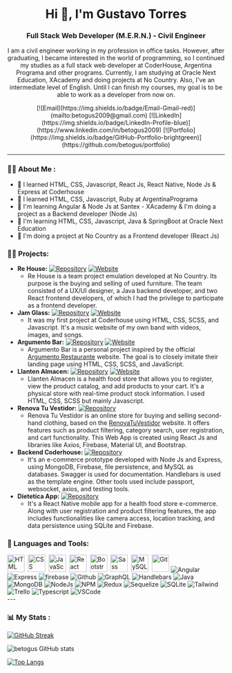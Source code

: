 <div id="header" align="center">
    <h1 align="center">Hi 👋, I'm Gustavo Torres</h1>
    <h3 align="center">Full Stack Web Developer (M.E.R.N.) - Civil Engineer</h3>
    <p>I am a civil engineer working in my profession in office tasks.
However, after graduating, I became interested in the world of programming, so I continued my studies as a full stack web developer at CoderHouse, Argentina Programa and other programs.
Currently, I am studying at Oracle Next Education, XAcademy and doing projects at No Country. Also, I've an intermediate level of English. Until I can finish my courses, my goal is to be able to work as a developer from now on.</p>
[![Email](https://img.shields.io/badge/Email-Gmail-red)](mailto:betogus2009@gmail.com)
[![LinkedIn](https://img.shields.io/badge/LinkedIn-Profile-blue)](https://www.linkedin.com/in/betogus2009)
[![Portfolio](https://img.shields.io/badge/GitHub-Portfolio-brightgreen)](https://github.com/betogus/portfolio)



</div>

---

### 👨‍💻 About Me :

- 📝 I learned HTML, CSS, Javascript, React Js, React Native, Node Js & Express at Coderhouse
- 📝  I learned HTML, CSS, Javascript, Ruby at ArgentinaPrograma
- 📝 I'm learning  Angular & Node Js at Santex - XAcademy & I'm doing a project as a Backend developer (Node Js)
- 📝 I'm learning HTML, CSS, Javascript, Java & SpringBoot at Oracle Next Education
- 📝 I'm doing a project at No Country as a Frontend developer (React Js)

### 🧑‍💼 Projects:

- **Re House:** [![Repository](https://img.shields.io/badge/ReHouse-GitHub-blue)](https://github.com/No-Country/c12-g21-m-java-react) [![Website](https://img.shields.io/badge/ReHouse-Link-green)](https://rehouseweb.onrender.com/)
    - Re House is a team project emulation developed at No Country. Its purpose is the buying and selling of used furniture. The team consisted of a UX/UI designer, a Java backend developer, and two React frontend developers, of which I had the privilege to participate as a frontend developer.
- **Jam Glass:** [![Repository](https://img.shields.io/badge/JamGlass-GitHub-blue)](https://github.com/betogus/coderHouse)  [![Website](https://img.shields.io/badge/JamGlass-Link-green)](https://betogus.github.io/coderHouse/)
    - It was my first project at Coderhouse using HTML, CSS, SCSS, and Javascript. It's a music website of my own band with videos, images, and songs. 
- **Argumento Bar:** [![Repository](https://img.shields.io/badge/argumentoBar-GitHub-blue)](https://github.com/betogus/argumentoBar)  [![Website](https://img.shields.io/badge/argumentoBar-Link-green)](https://github.com/betogus/argumentoBar)
    - Argumento Bar is a personal project inspired by the official [Argumento Restaurante](https://argumentorestaurante.com/) website. The goal is to closely imitate their landing page using HTML, CSS, SCSS, and JavaScript. 
- **Llanten Almacen:** [![Repository](https://img.shields.io/badge/LlantenAlmacen-GitHub-blue)](https://github.com/betogus/llantenAlmacen)  [![Website](https://img.shields.io/badge/LlantenAlmacen-Link-green)](https://betogus.github.io/llantenAlmacen/)
    - Llanten Almacen is a health food store that allows you to register, view the product catalog, and add products to your cart. It's a physical store with real-time product stock information. I used HTML, CSS, SCSS but mainly Javascript.
- **Renova Tu Vestidor:** [![Repository](https://img.shields.io/badge/RenovaTuVestidor-GitHub-blue)](https://github.com/betogus/renovaTuVestidor)
    - Renova Tu Vestidor is an online store for buying and selling second-hand clothing, based on the [RenovaTuVestidor](https://www.renovatuvestidor.com/) website. It offers features such as product filtering, category search, user registration, and cart functionality. This Web App is created using React Js and libraries like Axios, Firebase, Material UI, and Bootstrap.
- **Backend Coderhouse:** [![Repository](https://img.shields.io/badge/BackendCoderhouse-GitHub-blue)](https://github.com/betogus/Backend-Coderhouse)
    - It's an e-commerce prototype developed with Node Js and Express, using MongoDB, Firebase, file persistence, and MySQL as databases. Swagger is used for documentation. Handlebars is used as the template engine. Other tools used include passport, websocket, axios, and testing tools.
- **Dietetica App:** [![Repository](https://img.shields.io/badge/Dietetica-GitHub-blue)](https://github.com/betogus/desarrolloDeApps-dietetica)
    - It's a React Native mobile app for a health food store e-commerce. Along with user registration and product filtering features, the app includes functionalities like camera access, location tracking, and data persistence using SQLite and Firebase.


 
<div align="left">
    <h3>🔨 Languages and Tools:</h3>
    <div>
        <img src="https://github.com/devicons/devicon/blob/master/icons/html5/html5-original-wordmark.svg" title="HTML5" alt="HTML" width="40" height="40"/>&nbsp;
        <img src="https://github.com/devicons/devicon/blob/master/icons/css3/css3-plain-wordmark.svg"  title="CSS3" alt="CSS" width="40" height="40"/>&nbsp;
        <img src="https://github.com/devicons/devicon/blob/master/icons/javascript/javascript-original.svg" title="JavaScript" alt="JavaScript" width="40" height="40"/>&nbsp;
        <img src="https://github.com/devicons/devicon/blob/master/icons/react/react-original-wordmark.svg" title="React" alt="React" width="40" height="40"/>&nbsp;
        <img src="https://github.com/devicons/devicon/blob/master/icons/bootstrap/bootstrap-plain-wordmark.svg" title="Bootstrap" alt="Bootstrap" width="40" height="40"/>&nbsp;
        <img src="https://github.com/devicons/devicon/blob/master/icons/sass/sass-original.svg" title="Sass" alt="Sass" width="40" height="40"/>&nbsp;
        <img src="https://github.com/devicons/devicon/blob/master/icons/mysql/mysql-original-wordmark.svg" title="MySQL"  alt="MySQL" width="40" height="40"/>&nbsp;
        <img src="https://github.com/devicons/devicon/blob/master/icons/git/git-original-wordmark.svg" title="Git" **alt="Git" width="40" height="40"/>
       <img src="https://github.com/devicons/devicon/blob/master/icons/angularjs/angularjs-original-woodmark.svg" title="Angular" **alt="Angular"/>
       <img src="https://github.com/devicons/devicon/blob/master/icons/express/express-original-wordmark.svg" title="Express" **alt="Express"/>
       <img src="https://github.com/devicons/devicon/blob/master/icons/firebase/firebase-plain-wordmark.svg" title="firebase" title="Firebase" **alt="Firebase"/>
       <img src="https://github.com/devicons/devicon/blob/master/icons/github/github-original.svg" title="Github" **alt="Github"/>
       <img src="https://github.com/devicons/devicon/blob/master/icons/graphql/graphql-plain-wordmark.svg" title="GraphQL" **alt="GraphQL"/>
       <img src="https://github.com/devicons/devicon/blob/master/icons/handlebars/handlebars-original-wordmark.svg" title="Handlebars" **alt="Handlebars"/>
       <img src="https://github.com/devicons/devicon/blob/master/icons/java/java-original-wordmark.svg" title="Java" **alt="Java"/>
       <img src="https://github.com/devicons/devicon/blob/master/icons/mongodb/mongodb-original-wordmark.svg" title="MongoDB" **alt="MongoDB"/>
       <img src="https://github.com/devicons/devicon/blob/master/icons/nodejs/nodejs-original-wordmark.svg" title="NodeJs" **alt="NodeJs"/>
       <img src="https://github.com/devicons/devicon/blob/master/icons/npm/npm-original-wordmark.svg" title="NPM" **alt="NPM"/>
       <img src="https://github.com/devicons/devicon/blob/master/icons/redux/redux-original.svg" title="Redux" **alt="Redux"/>
       <img src="https://github.com/devicons/devicon/blob/master/icons/sequelize/sequelize-original-wordmark.svg" title="Sequelize" **alt="Sequelize"/>
       <img src="https://github.com/devicons/devicon/blob/master/icons/sqlite/sqlite-original-wordmark.svg" title="SQLite" **alt="SQLite"/>
       <img src="https://github.com/devicons/devicon/blob/master/icons/tailwindcss/tailwindcss-original-wordmark.svg" title="Tailwind" **alt="Tailwind"/>
       <img src="https://github.com/devicons/devicon/blob/master/icons/trello/trello-plain-wordmark.svg" title="Trello" **alt="Trello"/>
       <img src="https://github.com/devicons/devicon/blob/master/icons/typescript/typescript-original.svg" title="Typescript" **alt="Typescript"/>
       <img src="https://github.com/devicons/devicon/blob/master/icons/vscode/vscode-original-wordmark.svg" title="VSCode" **alt="VSCode"/>
    </div>
---

### 📊 My Stats :

[![GitHub Streak](http://github-readme-streak-stats.herokuapp.com?user=betogus&theme=soft-green)](https://git.io/streak-stats)

![betogus GitHub stats](https://github-readme-stats.vercel.app/api?username=betogus&show_icons=true&theme=radical)

[![Top Langs](https://github-readme-stats.vercel.app/api/top-langs/?username=betogus&theme=tokyonight)](https://github.com/anuraghazra/github-readme-stats)
</div>
